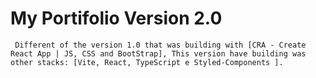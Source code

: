 # My Portifolio Version 2.0
 
     Different of the version 1.0 that was building with [CRA - Create React App | JS, CSS and BootStrap], This version have building was other stacks: [Vite, React, TypeScript e Styled-Components ].

